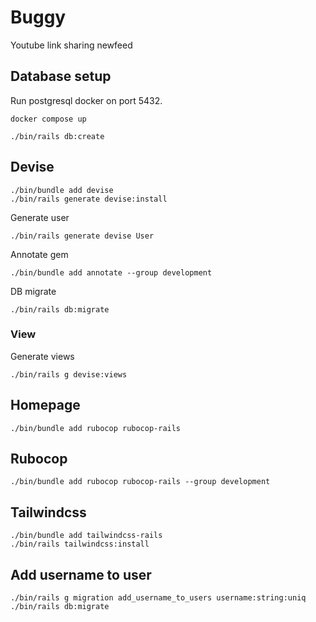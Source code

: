 # Buggy

Youtube link sharing newfeed

## Database setup

Run postgresql docker on port 5432.

```
docker compose up
```

```
./bin/rails db:create
```

## Devise

```
./bin/bundle add devise
./bin/rails generate devise:install
```

Generate user

```
./bin/rails generate devise User
```

Annotate gem

```
./bin/bundle add annotate --group development
```

DB migrate

```
./bin/rails db:migrate
```

### View

Generate views

```
./bin/rails g devise:views
```

## Homepage

```
./bin/bundle add rubocop rubocop-rails
```

## Rubocop

```
./bin/bundle add rubocop rubocop-rails --group development
```

## Tailwindcss

```
./bin/bundle add tailwindcss-rails
./bin/rails tailwindcss:install
```

## Add username to user

```
./bin/rails g migration add_username_to_users username:string:uniq
./bin/rails db:migrate
```
